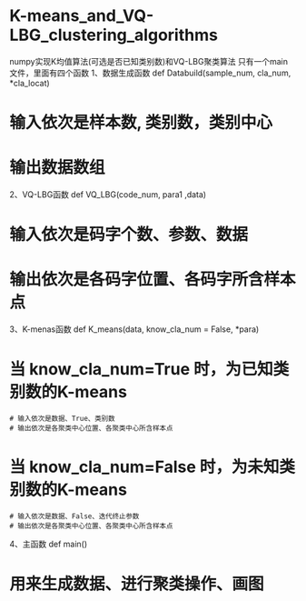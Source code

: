 # K-means_and_VQ-LBG_clustering_algorithms
numpy实现K均值算法(可选是否已知类别数)和VQ-LBG聚类算法
只有一个main文件，里面有四个函数
1、数据生成函数
  def Databuild(sample_num, cla_num, *cla_locat)  
  # 输入依次是样本数, 类别数，类别中心
  # 输出数据数组

2、VQ-LBG函数
  def VQ_LBG(code_num, para1 ,data)
  # 输入依次是码字个数、参数、数据
  # 输出依次是各码字位置、各码字所含样本点
  
3、K-menas函数
  def K_means(data, know_cla_num = False, *para)
  # 当 know_cla_num=True 时，为已知类别数的K-means
    # 输入依次是数据、True、类别数
    # 输出依次是各聚类中心位置、各聚类中心所含样本点
  # 当 know_cla_num=False 时，为未知类别数的K-means
    # 输入依次是数据、False、迭代终止参数
    # 输出依次是各聚类中心位置、各聚类中心所含样本点
 
4、主函数
  def main()
  # 用来生成数据、进行聚类操作、画图

  
